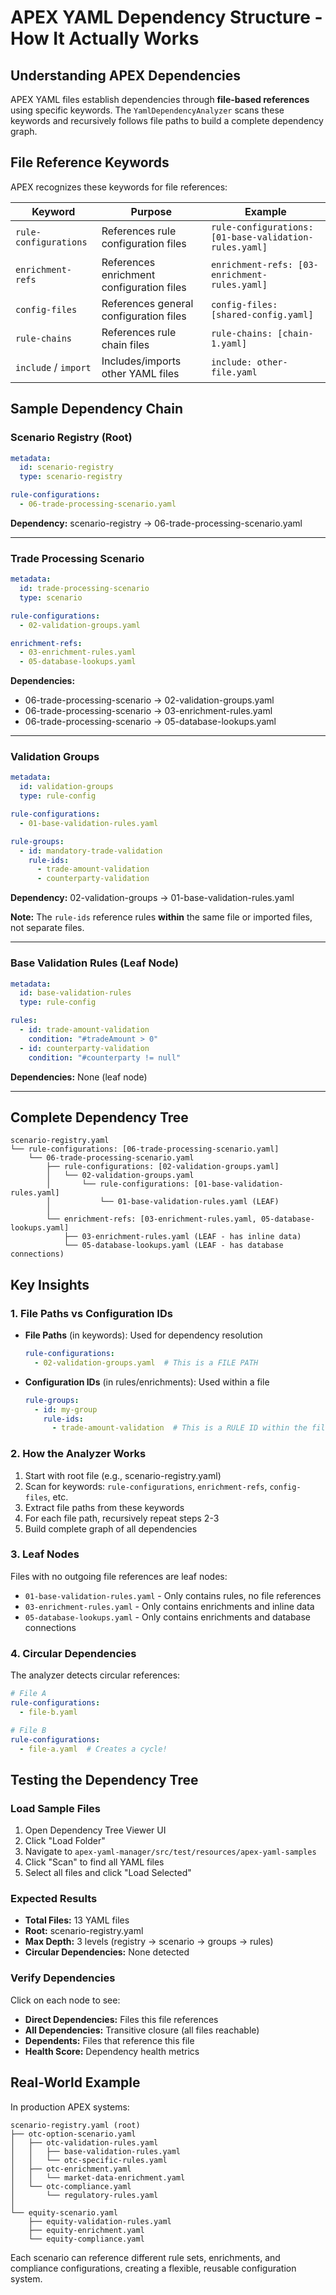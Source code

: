 # APEX YAML Dependency Structure - How It Actually Works

## Understanding APEX Dependencies

APEX YAML files establish dependencies through **file-based references** using specific keywords. The `YamlDependencyAnalyzer` scans these keywords and recursively follows file paths to build a complete dependency graph.

## File Reference Keywords

APEX recognizes these keywords for file references:

| Keyword | Purpose | Example |
|---------|---------|---------|
| `rule-configurations` | References rule configuration files | `rule-configurations: [01-base-validation-rules.yaml]` |
| `enrichment-refs` | References enrichment configuration files | `enrichment-refs: [03-enrichment-rules.yaml]` |
| `config-files` | References general configuration files | `config-files: [shared-config.yaml]` |
| `rule-chains` | References rule chain files | `rule-chains: [chain-1.yaml]` |
| `include` / `import` | Includes/imports other YAML files | `include: other-file.yaml` |

## Sample Dependency Chain

### Scenario Registry (Root)
```yaml
metadata:
  id: scenario-registry
  type: scenario-registry

rule-configurations:
  - 06-trade-processing-scenario.yaml
```

**Dependency:** scenario-registry → 06-trade-processing-scenario.yaml

---

### Trade Processing Scenario
```yaml
metadata:
  id: trade-processing-scenario
  type: scenario

rule-configurations:
  - 02-validation-groups.yaml

enrichment-refs:
  - 03-enrichment-rules.yaml
  - 05-database-lookups.yaml
```

**Dependencies:**
- 06-trade-processing-scenario → 02-validation-groups.yaml
- 06-trade-processing-scenario → 03-enrichment-rules.yaml
- 06-trade-processing-scenario → 05-database-lookups.yaml

---

### Validation Groups
```yaml
metadata:
  id: validation-groups
  type: rule-config

rule-configurations:
  - 01-base-validation-rules.yaml

rule-groups:
  - id: mandatory-trade-validation
    rule-ids:
      - trade-amount-validation
      - counterparty-validation
```

**Dependency:** 02-validation-groups → 01-base-validation-rules.yaml

**Note:** The `rule-ids` reference rules **within** the same file or imported files, not separate files.

---

### Base Validation Rules (Leaf Node)
```yaml
metadata:
  id: base-validation-rules
  type: rule-config

rules:
  - id: trade-amount-validation
    condition: "#tradeAmount > 0"
  - id: counterparty-validation
    condition: "#counterparty != null"
```

**Dependencies:** None (leaf node)

---

## Complete Dependency Tree

```
scenario-registry.yaml
└── rule-configurations: [06-trade-processing-scenario.yaml]
    └── 06-trade-processing-scenario.yaml
        ├── rule-configurations: [02-validation-groups.yaml]
        │   └── 02-validation-groups.yaml
        │       └── rule-configurations: [01-base-validation-rules.yaml]
        │           └── 01-base-validation-rules.yaml (LEAF)
        │
        └── enrichment-refs: [03-enrichment-rules.yaml, 05-database-lookups.yaml]
            ├── 03-enrichment-rules.yaml (LEAF - has inline data)
            └── 05-database-lookups.yaml (LEAF - has database connections)
```

## Key Insights

### 1. File Paths vs Configuration IDs

- **File Paths** (in keywords): Used for dependency resolution
  ```yaml
  rule-configurations:
    - 02-validation-groups.yaml  # This is a FILE PATH
  ```

- **Configuration IDs** (in rules/enrichments): Used within a file
  ```yaml
  rule-groups:
    - id: my-group
      rule-ids:
        - trade-amount-validation  # This is a RULE ID within the file
  ```

### 2. How the Analyzer Works

1. Start with root file (e.g., scenario-registry.yaml)
2. Scan for keywords: `rule-configurations`, `enrichment-refs`, `config-files`, etc.
3. Extract file paths from these keywords
4. For each file path, recursively repeat steps 2-3
5. Build complete graph of all dependencies

### 3. Leaf Nodes

Files with no outgoing file references are leaf nodes:
- `01-base-validation-rules.yaml` - Only contains rules, no file references
- `03-enrichment-rules.yaml` - Only contains enrichments and inline data
- `05-database-lookups.yaml` - Only contains enrichments and database connections

### 4. Circular Dependencies

The analyzer detects circular references:
```yaml
# File A
rule-configurations:
  - file-b.yaml

# File B
rule-configurations:
  - file-a.yaml  # Creates a cycle!
```

## Testing the Dependency Tree

### Load Sample Files
1. Open Dependency Tree Viewer UI
2. Click "Load Folder"
3. Navigate to `apex-yaml-manager/src/test/resources/apex-yaml-samples`
4. Click "Scan" to find all YAML files
5. Select all files and click "Load Selected"

### Expected Results
- **Total Files:** 13 YAML files
- **Root:** scenario-registry.yaml
- **Max Depth:** 3 levels (registry → scenario → groups → rules)
- **Circular Dependencies:** None detected

### Verify Dependencies
Click on each node to see:
- **Direct Dependencies:** Files this file references
- **All Dependencies:** Transitive closure (all files reachable)
- **Dependents:** Files that reference this file
- **Health Score:** Dependency health metrics

## Real-World Example

In production APEX systems:

```
scenario-registry.yaml (root)
├── otc-option-scenario.yaml
│   ├── otc-validation-rules.yaml
│   │   ├── base-validation-rules.yaml
│   │   └── otc-specific-rules.yaml
│   ├── otc-enrichment.yaml
│   │   └── market-data-enrichment.yaml
│   └── otc-compliance.yaml
│       └── regulatory-rules.yaml
│
└── equity-scenario.yaml
    ├── equity-validation-rules.yaml
    ├── equity-enrichment.yaml
    └── equity-compliance.yaml
```

Each scenario can reference different rule sets, enrichments, and compliance configurations, creating a flexible, reusable configuration system.

